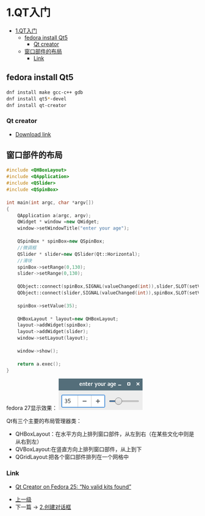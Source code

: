 # 1.QT入门

<!-- @import "[TOC]" {cmd="toc" depthFrom=1 depthTo=6 orderedList=false} -->
<!-- code_chunk_output -->

* [1.QT入门](#1qt入门)
	* [fedora install Qt5](#fedora-install-qt5)
		* [Qt creator](#qt-creator)
	* [窗口部件的布局](#窗口部件的布局)
		* [Link](#link)

<!-- /code_chunk_output -->

## fedora install Qt5
```sh
dnf install make gcc-c++ gdb
dnf install qt5*-devel
dnf install qt-creator
```

### Qt creator
* [Download link](https://download.qt.io/archive/qt/)

## 窗口部件的布局
```c++
#include <QHBoxLayout>
#include <QApplication>
#include <QSlider>
#include <QSpinBox>

int main(int argc, char *argv[])
{
    QApplication a(argc, argv);
    QWidget * window =new QWidget;
    window->setWindowTitle("enter your age");

    QSpinBox * spinBox=new QSpinBox;
    //微调框
    QSlider * slider=new QSlider(Qt::Horizontal);
    //滑块
    spinBox->setRange(0,130);
    slider->setRange(0,130);

    QObject::connect(spinBox,SIGNAL(valueChanged(int)),slider,SLOT(setValue(int)));
    QObject::connect(slider,SIGNAL(valueChanged(int)),spinBox,SLOT(setValue(int)));

    spinBox->setValue(35);

    QHBoxLayout * layout=new QHBoxLayout;
    layout->addWidget(spinBox);
    layout->addWidget(slider);
    window->setLayout(layout);

    window->show();

    return a.exec();
}

```
fedora 27显示效果：
![](../images/1_hello_qt_201711192138_1.png)

Qt有三个主要的布局管理器类：
* QHBoxLayout：在水平方向上排列窗口部件，从左到右（在某些文化中则是从右到左）
* QVBoxLayout:在竖直方向上排列窗口部件，从上到下
* QGridLayout:把各个窗口部件排列在一个网格中

### Link
* [Qt Creator on Fedora 25: “No valid kits found”](https://stackoverflow.com/questions/40978510/qt-creator-on-fedora-25-no-valid-kits-found)

- [上一级](README.md)
- 下一篇 -> [2.创建对话框](2_creat_dialog.md)
